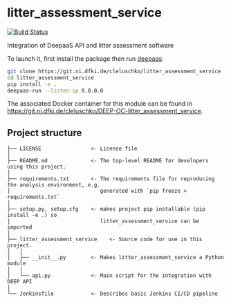 # litter_assessment_service
[![Build Status](https://jenkins.indigo-datacloud.eu/buildStatus/icon?job=Pipeline-as-code/DEEP-OC-org/UC-cleluschko-litter_assessment_service/master)](https://jenkins.indigo-datacloud.eu/job/Pipeline-as-code/job/DEEP-OC-org/job/UC-cleluschko-litter_assessment_service/job/master)

Integration of DeepaaS API and litter assessment software

To launch it, first install the package then run [deepaas](https://github.com/indigo-dc/DEEPaaS):
```bash
git clone https://git.ni.dfki.de/cleluschko/litter_assessment_service
cd litter_assessment_service
pip install -e .
deepaas-run --listen-ip 0.0.0.0
```
The associated Docker container for this module can be found in https://git.ni.dfki.de/cleluschko/DEEP-OC-litter_assessment_service.

## Project structure
```
├── LICENSE                <- License file
│
├── README.md              <- The top-level README for developers using this project.
│
├── requirements.txt       <- The requirements file for reproducing the analysis environment, e.g.
│                             generated with `pip freeze > requirements.txt`
│
├── setup.py, setup.cfg    <- makes project pip installable (pip install -e .) so
│                             litter_assessment_service can be imported
│
├── litter_assessment_service    <- Source code for use in this project.
│   │
│   ├── __init__.py        <- Makes litter_assessment_service a Python module
│   │
│   └── api.py             <- Main script for the integration with DEEP API
│
└── Jenkinsfile            <- Describes basic Jenkins CI/CD pipeline
```
